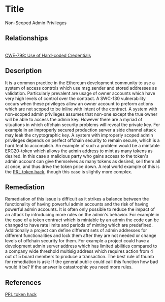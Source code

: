 # Title
Non-Scoped Admin Privileges

## Relationships
[ 		
CWE-798: Use of Hard-coded Credentials](https://cwe.mitre.org/data/definitions/798.html)

## Description
It is a common practice in the Ethereum development community to use a system of access controls which use msg.sender and stored addresses as validation. Particularly prevalent are usage of owner accounts which have very high levels of control over the contract. A SWC-130 vulnerability occurs when these privileges allow an owner account to preform actions which are not scoped to be inline with intent of the contract.
A system with non-scoped admin privileges assumes that non-one except the true owner will be able to access the admin key. However there are a myriad of situations in which offchain security problems will reveal the private key. For example in an improperly secured production server a side channel attack may leak the cryptographic key. A system with improperly scoped admin privileges depends on perfect offchain security to remain secure, which is a hard feat to accomplish.
An example of such a problem would be a mintable ERC20-token which allows the admin address to mint as many tokens as desired. In this case a malicious party who gains access to the token's admin account can give themselves as many tokens as desired, sell them all at once, and thus drive the token price down. A real world example of this is the [PRL token hack](https://beincrypto.com/prl-coin-oyster-pearl-exit-scam/), though this case is slightly more complex.

## Remediation
Remediation of this issue is difficult as it strikes a balance between the functionality of having powerful admin accounts and the risk of having powerful admin accounts. It is often only possible to reduce the impact of an attack by introducing more rules on the admin's behavior. For example in the case of a token contract which is mintable by an admin the code can be changed to have rate limits and periods of minting which are predefined.
Additionally a project can define different sets of admin addresses for different functionalities and lock them after they are not needed or change levels of offchain security for them. For example a project could have a development admin server address which has limited abilities compared to a company wide threshold multisig address which requires action from 4 out of 5 board members to produce a transaction.
The best rule of thumb for remediation is ask: If the general public could call this function how bad would it be? If the answer is catastrophic you need more rules.
## References
[PRL token hack](https://beincrypto.com/prl-coin-oyster-pearl-exit-scam/) 
